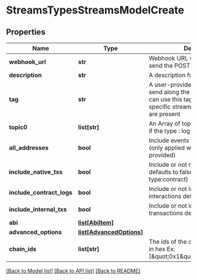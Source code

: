 # StreamsTypesStreamsModelCreate

## Properties
Name | Type | Description | Notes
------------ | ------------- | ------------- | -------------
**webhook_url** | **str** | Webhook URL where moralis will send the POST request. | 
**description** | **str** | A description for this stream | 
**tag** | **str** | A user-provided tag that will be send along the webhook, the user can use this tag to identify the specific stream if multiple streams are present | 
**topic0** | **list[str]** | An Array of topic0&#x27;s in hex, required if the type : log | [optional] 
**all_addresses** | **bool** | Include events for all addresses (only applied when abi and topic0 is provided) | [optional] 
**include_native_txs** | **bool** | Include or not native transactions defaults to false (only applied when type:contract) | [optional] 
**include_contract_logs** | **bool** | Include or not logs of contract interactions defaults to false | [optional] 
**include_internal_txs** | **bool** | Include or not include internal transactions defaults to false | [optional] 
**abi** | [**list[AbiItem]**](AbiItem.md) |  | [optional] 
**advanced_options** | [**list[AdvancedOptions]**](AdvancedOptions.md) |  | [optional] 
**chain_ids** | **list[str]** | The ids of the chains for this stream in hex Ex: [\&quot;0x1\&quot;,\&quot;0x38\&quot;] | 

[[Back to Model list]](../README.md#documentation-for-models) [[Back to API list]](../README.md#documentation-for-api-endpoints) [[Back to README]](../README.md)

